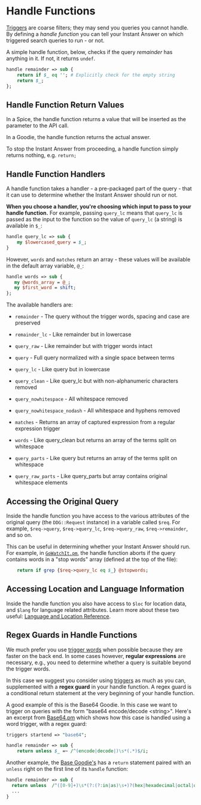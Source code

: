 # Handle Functions

[Triggers](http://docs.duckduckhack.com/backend-reference/triggers.html) are coarse filters; they may send you queries you cannot handle. By defining a *handle function* you can tell your Instant Answer on which triggered search queries to run - or not.

A simple handle function, below, checks if the query *remainder* has anything in it. If not, it returns `undef`.

```perl
handle remainder => sub {
    return if $_ eq ''; # Explicitly check for the empty string
    return $_;
};
```

## Handle Function Return Values

In a Spice, the handle function returns a value that will be inserted as the parameter to the API call. 

In a Goodie, the handle function returns the actual answer.

To stop the Instant Answer from proceeding, a handle function simply returns nothing, e.g. `return;`

## Handle Function Handlers

A handle function takes a handler - a pre-packaged part of the query - that it can use to determine whether the Instant Answer should run or not. 

**When you choose a handler, you're choosing which input to pass to your handle function.** For example, passing `query_lc` means that `query_lc` is passed as the input to the function so the value of `query_lc` (a string) is available in `$_`:

```perl
handle query_lc => sub {
    my $lowercased_query = $_;
}
```

However, `words` and `matches` return an array - these values will be available in the default array variable, `@_`:

```perl
handle words => sub {
   my @words_array = @_;
   my $first_word = shift;
};
```

The available handlers are:

- `remainder` -  The query without the trigger words, spacing and case are preserved

- `remainder_lc` - Like remainder but in lowercase

- `query_raw` -  Like remainder but with trigger words intact

- `query` -  Full query normalized with a single space between terms

- `query_lc` -  Like query but in lowercase

- `query_clean` -  Like query_lc but with non-alphanumeric characters removed

- `query_nowhitespace` -  All whitespace removed

- `query_nowhitespace_nodash` -  All whitespace and hyphens removed

- `matches` -  Returns an array of captured expression from a regular expression trigger

- `words` -  Like query_clean but returns an array of the terms split on whitespace

- `query_parts` -  Like query but returns an array of the terms split on whitespace

- `query_raw_parts` -  Like query_parts but array contains original whitespace elements

## Accessing the Original Query

Inside the handle function you have access to the various attributes of the original query (the `DDG::Request` instance) in a variable called `$req`. For example, `$req->query`, `$req->query_lc`, `$req->query_raw`, `$req->remainder`, and so on.

This can be useful in determining whether your Instant Answer should run. For example, in [`GoWatchIt.pm`](https://github.com/duckduckgo/zeroclickinfo-spice/blob/d53dcf3842c337a626405af2bff0be28d85c1fd2/lib/DDG/Spice/GoWatchIt.pm#L22), the handle function aborts if the query contains words in a "stop words" array (defined at the top of the file):

```perl
	return if grep {$req->query_lc eq $_} @stopwords;
```

## Accessing Location and Language Information

Inside the handle function you also have access to `$loc` for location data, and `$lang` for language related attributes. Learn more about these two useful: [Language and Location Reference](http://docs.duckduckhack.com/backend-reference/language-location-apis.html).

## Regex Guards in Handle Functions

We much prefer you use [trigger words](http://docs.duckduckhack.com/backend-reference/triggers.html) when possible because they are faster on the back end. In some cases however, **regular expressions** are necessary, e.g., you need to determine whether a query is suitable beyond the trigger words.

In this case we suggest you consider using [triggers](http://docs.duckduckhack.com/backend-reference/triggers.html) as much as you can, supplemented with a **regex guard** in your handle function. A regex guard is a conditional return statement at the very beginning of your handle function.

A good example of this is the Base64 Goodie. In this case we want to trigger on queries with the form "base64 encode/decode \<string\>". Here's an excerpt from [Base64.pm](https://github.com/duckduckgo/zeroclickinfo-goodies/blob/master/lib/DDG/Goodie/Base64.pm) which shows how this case is handled using a word trigger, with a regex guard:

```perl
triggers startend => "base64";

handle remainder => sub {
    return unless $_ =~ /^(encode|decode|)\s*(.*)$/i;
```

Another example, the [Base Goodie's](https://github.com/duckduckgo/zeroclickinfo-goodies/blob/master/lib/DDG/Goodie/Base.pm) has a `return` statement paired with an `unless` right on the first line of its `handle` function:

```perl
handle remainder => sub {
  return unless  /^([0-9]+)\s*(?:(?:in|as)\s+)?(hex|hexadecimal|octal|oct|binary|base\s*([0-9]+))$/;
  ...
}
```

